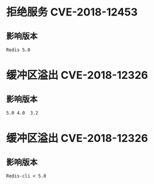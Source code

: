 # 拒绝服务 CVE-2018-12453

## 影响版本

`Redis 5.0 `

# 缓冲区溢出 CVE-2018-12326

## 影响版本

`5.0
 4.0 
 3.2 
`

# 缓冲区溢出 CVE-2018-12326

## 影响版本

`Redis-cli < 5.0`

